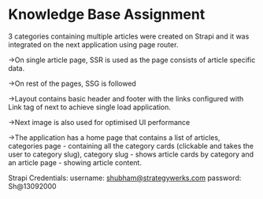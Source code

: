 # Knowledge Base Assignment
3 categories containing multiple articles were created on Strapi and it was integrated on the next application using page router. 

->On single article page, SSR is used as the page consists of article specific data.

->On rest of the pages, SSG is followed

->Layout contains basic header and footer with the links configured with Link tag of next to achieve single load application.

->Next image is also used for optimised UI performance

->The application has a home page that contains a list of articles, categories page - containing all the category cards (clickable and takes the user to category slug), category slug - shows article cards by category and an article page - showing article content.

Strapi Credentials:
username: shubham@strategywerks.com
password: Sh@13092000
